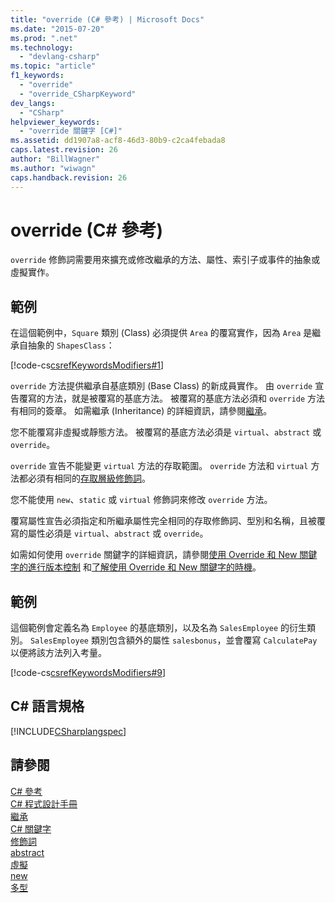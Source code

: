 ```yaml
---
title: "override (C# 參考) | Microsoft Docs"
ms.date: "2015-07-20"
ms.prod: ".net"
ms.technology: 
  - "devlang-csharp"
ms.topic: "article"
f1_keywords: 
  - "override"
  - "override_CSharpKeyword"
dev_langs: 
  - "CSharp"
helpviewer_keywords: 
  - "override 關鍵字 [C#]"
ms.assetid: dd1907a8-acf8-46d3-80b9-c2ca4febada8
caps.latest.revision: 26
author: "BillWagner"
ms.author: "wiwagn"
caps.handback.revision: 26
---
```

# override (C# 參考)
`override` 修飾詞需要用來擴充或修改繼承的方法、屬性、索引子或事件的抽象或虛擬實作。  
  
## 範例  
 在這個範例中，`Square` 類別 \(Class\) 必須提供 `Area` 的覆寫實作，因為 `Area` 是繼承自抽象的 `ShapesClass`：  
  
 [!code-cs[csrefKeywordsModifiers#1](../../../csharp/language-reference/keywords/codesnippet/CSharp/override_1.cs)]  
  
 `override` 方法提供繼承自基底類別 \(Base Class\) 的新成員實作。  由 `override` 宣告覆寫的方法，就是被覆寫的基底方法。  被覆寫的基底方法必須和 `override` 方法有相同的簽章。  如需繼承 \(Inheritance\) 的詳細資訊，請參閱[繼承](../../../csharp/programming-guide/classes-and-structs/inheritance.md)。  
  
 您不能覆寫非虛擬或靜態方法。  被覆寫的基底方法必須是 `virtual`、`abstract` 或 `override`。  
  
 `override` 宣告不能變更 `virtual` 方法的存取範圍。  `override` 方法和 `virtual` 方法都必須有相同的[存取層級修飾詞](../../../csharp/language-reference/keywords/access-modifiers.md)。  
  
 您不能使用 `new`、`static` 或 `virtual` 修飾詞來修改 `override` 方法。  
  
 覆寫屬性宣告必須指定和所繼承屬性完全相同的存取修飾詞、型別和名稱，且被覆寫的屬性必須是 `virtual`、`abstract` 或 `override`。  
  
 如需如何使用 `override` 關鍵字的詳細資訊，請參閱[使用 Override 和 New 關鍵字的進行版本控制](../../../csharp/programming-guide/classes-and-structs/versioning-with-the-override-and-new-keywords.md) 和[了解使用 Override 和 New 關鍵字的時機](../../../csharp/programming-guide/classes-and-structs/knowing-when-to-use-override-and-new-keywords.md)。  
  
## 範例  
 這個範例會定義名為 `Employee` 的基底類別，以及名為 `SalesEmployee` 的衍生類別。  `SalesEmployee` 類別包含額外的屬性 `salesbonus`，並會覆寫 `CalculatePay` 以便將該方法列入考量。  
  
 [!code-cs[csrefKeywordsModifiers#9](../../../csharp/language-reference/keywords/codesnippet/CSharp/override_2.cs)]  
  
## C\# 語言規格  
 [!INCLUDE[CSharplangspec](../../../csharp/language-reference/keywords/includes/csharplangspec-md.md)]  
  
## 請參閱  
 [C\# 參考](../../../csharp/language-reference/index.md)   
 [C\# 程式設計手冊](../../../csharp/programming-guide/index.md)   
 [繼承](../../../csharp/programming-guide/classes-and-structs/inheritance.md)   
 [C\# 關鍵字](../../../csharp/language-reference/keywords/index.md)   
 [修飾詞](../../../csharp/language-reference/keywords/modifiers.md)   
 [abstract](../../../csharp/language-reference/keywords/abstract.md)   
 [虛擬](../../../csharp/language-reference/keywords/virtual.md)   
 [new](../../../csharp/language-reference/keywords/new.md)   
 [多型](../../../csharp/programming-guide/classes-and-structs/polymorphism.md)